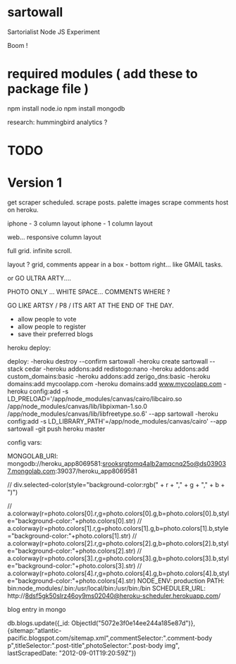 sartowall
=========

Sartorialist Node JS Experiment


Boom !


required modules ( add these to package file )
=========

npm install node.io
npm install mongodb



research:
hummingbird analytics ? 



TODO
========
Version 1
========

get scraper scheduled.
scrape posts.
palette images
scrape comments
host on heroku.

iphone - 3 column layout
iphone - 1 column layout

web... responsive column layout

full grid.
infinite scroll.

layout ? 
grid, comments appear in a box - bottom right... like GMAIL tasks.

or GO ULTRA ARTY....

PHOTO ONLY ... WHITE SPACE... COMMENTS WHERE ?

GO LIKE ARTSY / P8 / ITS ART AT THE END OF THE DAY.

- allow people to vote
- allow people to register
- save their preferred blogs



heroku deploy:

deploy:
    -heroku destroy --confirm sartowall
    -heroku create sartowall --stack cedar
    -heroku addons:add redistogo:nano
    -heroku addons:add custom_domains:basic
    -heroku addons:add zerigo_dns:basic
    -heroku domains:add mycoolapp.com
    -heroku domains:add www.mycoolapp.com
    -heroku config:add -s LD_PRELOAD='/app/node_modules/canvas/cairo/libcairo.so /app/node_modules/canvas/lib/libpixman-1.so.0 /app/node_modules/canvas/lib/libfreetype.so.6' --app sartowall
    -heroku config:add -s LD_LIBRARY_PATH'=/app/node_modules/canvas/cairo' --app sartowall
    -git push heroku master

config vars:

MONGOLAB_URI:  mongodb://heroku_app8069581:srooksrgtomq4alb2amqcnq25o@ds039037.mongolab.com:39037/heroku_app8069581





//    div.selected-color(style="background-color:rgb(" + r + "," + g + "," + b + ")")

//              a.colorway(r=photo.colors[0].r,g=photo.colors[0].g,b=photo.colors[0].b,style="background-color:"+photo.colors[0].str)
//              a.colorway(r=photo.colors[1].r,g=photo.colors[1].g,b=photo.colors[1].b,style="background-color:"+photo.colors[1].str)
//              a.colorway(r=photo.colors[2].r,g=photo.colors[2].g,b=photo.colors[2].b,style="background-color:"+photo.colors[2].str)
//              a.colorway(r=photo.colors[3].r,g=photo.colors[3].g,b=photo.colors[3].b,style="background-color:"+photo.colors[3].str)
//              a.colorway(r=photo.colors[4].r,g=photo.colors[4].g,b=photo.colors[4].b,style="background-color:"+photo.colors[4].str)
NODE_ENV:      production
PATH:          bin:node_modules/.bin:/usr/local/bin:/usr/bin:/bin
SCHEDULER_URL: http://8dsf5gk50slrz46oy9ms02040@heroku-scheduler.herokuapp.com/



blog entry in mongo

 db.blogs.update({_id: ObjectId("5072e3f0e14ee244a185e87d")},{sitemap:"atlantic-pacific.blogspot.com/sitemap.xml",commentSelector:".comment-body p",titleSelector:".post-title",photoSelector:".post-body img", lastScrapedDate: "2012-09-01T19:20:59Z"})
